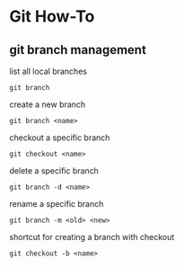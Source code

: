 # Git How-To

## git branch management

list all local branches
```console
git branch
```

create a new branch
```console
git branch <name>
```

checkout a specific branch
```console
git checkout <name>
```

delete a specific branch
```console
git branch -d <name>
```

rename a specific branch
```console
git branch -m <old> <new>
```

shortcut for creating a branch with checkout
```console
git checkout -b <name>
```